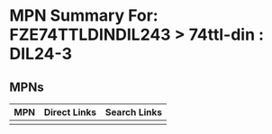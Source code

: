 



# MPN Summary For: FZE74TTLDINDIL243 > 74ttl-din : DIL24-3

## MPNs
  

|MPN|Direct Links|Search Links|
| :--- | :--- | :--- |
||||
